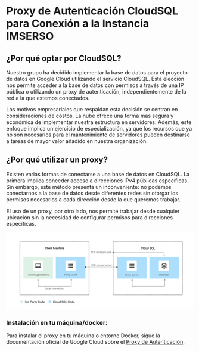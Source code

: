 # Proxy de Autenticación CloudSQL para Conexión a la Instancia IMSERSO

## ¿Por qué optar por CloudSQL?

Nuestro grupo ha decidido implementar la base de datos para el proyecto de datos en Google Cloud utilizando el servicio CloudSQL. Esta elección nos permite acceder a la base de datos con permisos a través de una IP pública o utilizando un proxy de autenticación, independientemente de la red a la que estemos conectados.

Los motivos empresariales que respaldan esta decisión se centran en consideraciones de costos. La nube ofrece una forma más segura y económica de implementar nuestra estructura en servidores. Además, este enfoque implica un ejercicio de especialización, ya que los recursos que ya no son necesarios para el mantenimiento de servidores pueden destinarse a tareas de mayor valor añadido en nuestra organización.

## ¿Por qué utilizar un proxy?

Existen varias formas de conectarse a una base de datos en CloudSQL. La primera implica conceder acceso a direcciones IPv4 públicas específicas. Sin embargo, este método presenta un inconveniente: no podemos conectarnos a la base de datos desde diferentes redes sin otorgar los permisos necesarios a cada dirección desde la que queremos trabajar.

El uso de un proxy, por otro lado, nos permite trabajar desde cualquier ubicación sin la necesidad de configurar permisos para direcciones específicas. 

![Esquema](images/image1.png)

### Instalación en tu máquina/docker:

Para instalar el proxy en tu máquina o entorno Docker, sigue la documentación oficial de Google Cloud sobre el [Proxy de Autenticación](https://cloud.google.com/sql/docs/postgres/connect-auth-proxy?hl=es-419#macos-64-bit).

